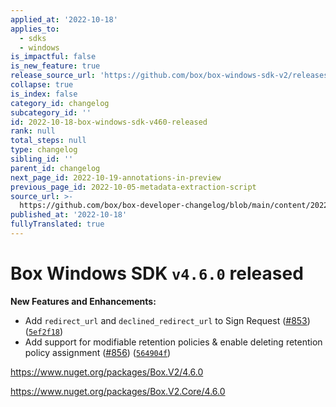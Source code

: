 ```yaml
---
applied_at: '2022-10-18'
applies_to:
  - sdks
  - windows
is_impactful: false
is_new_feature: true
release_source_url: 'https://github.com/box/box-windows-sdk-v2/releases/tag/v4.6.0'
collapse: true
is_index: false
category_id: changelog
subcategory_id: ''
id: 2022-10-18-box-windows-sdk-v460-released
rank: null
total_steps: null
type: changelog
sibling_id: ''
parent_id: changelog
next_page_id: 2022-10-19-annotations-in-preview
previous_page_id: 2022-10-05-metadata-extraction-script
source_url: >-
  https://github.com/box/box-developer-changelog/blob/main/content/2022/10-18-box-windows-sdk-v460-released.md
published_at: '2022-10-18'
fullyTranslated: true
---
```

# Box Windows SDK `v4.6.0` released

**New Features and Enhancements:**

* Add `redirect_url` and `declined_redirect_url` to Sign Request ([#853][1]) ([`5ef2f18`][2])
* Add support for modifiable retention policies & enable deleting retention policy assignment ([#856][3]) ([`564904f`][4])

<https://www.nuget.org/packages/Box.V2/4.6.0>

<https://www.nuget.org/packages/Box.V2.Core/4.6.0>

[1]: https://github.com/box/box-windows-sdk-v2/issues/853

[2]: https://github.com/box/box-windows-sdk-v2/commit/5ef2f18985d8c3b8e7c0cdba5709785bfb1d5f34

[3]: https://github.com/box/box-windows-sdk-v2/issues/856

[4]: https://github.com/box/box-windows-sdk-v2/commit/564904fa2ce0b1881a2f07b80cc3bb3e648310d0
